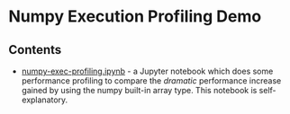 # Numpy Execution Profiling Demo

## Contents

- [numpy-exec-profiling.ipynb](numpy-exec-profiling.ipynb) - a Jupyter notebook which does some performance profiling to compare the *dramatic* performance increase gained by using the numpy built-in array type. This notebook is self-explanatory.